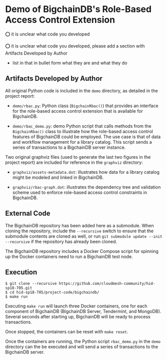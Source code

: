 # Demo of BigchainDB's Role-Based Access Control Extension

:o: it is unclear what code you developed

:o: it is unclear what code you developed, please add a section with 
Artifacts Developed by Author
* list in that in bullet form what they are and what they do

## Artifacts Developed by Author

All original Python code is included in the `demo` directory, as detailed in
the project report:

* `demo/rbac.py`: Python class (`BigchainRbac()`) that provides an
interface for the role-based access control extension that is available for
BigchainDB.

* `demo/rbac_demo.py`: demo Python script that calls methods from the
`BigchainRbac()` class to illustrate how the role-based access control
features of BigchainDB could be employed. The use case is that of data and
workflow management for a library catalog. This script sends a series of
transactions to a BigchainDB server instance.

Two original graphviz files (used to generate the last two figures in
the project report) are included for reference in the `graphviz` directory:

* `graphviz/assets-metadata.dot`: illustrates how data for a library
catalog might be modeled and linked in BigchainDB.

* `graphviz/rbac-graph.dot`: illustrates the dependency tree and
validation scheme used to enforce role-based access control constraints in
BigchainDB.

## External Code

The BigchainDB repository has been added here as a submodule. When
cloning the repository, include the `--recursive` switch to ensure that the
submodule contents are cloned as well, or run `git submodule update --init
--recursive` if the repository has already been cloned.

The BigchainDB repository includes a Docker Compose script for spinning
up the Docker containers need to run a BigchainDB test node.

## Execution

```
$ git clone --recursive https://github.com/cloudmesh-community/hid-sp18-705.git
$ cd hid-sp18-705/project-code/bigchaindb/
$ make run
```

Executing `make run` will launch three Docker containers, one for each
component of BigchainDB (BigchainDB Server, Tendermint, and MongoDB).
Several seconds after starting up, BigchainDB will be ready to process
transactions.

Once stopped, the containers can be reset with `make reset`.

Once the containers are running, the Python script `rbac_demo.py` in
the `demo` directory can the be executed and will send a series of 
transactions to the BigchainDB server.
